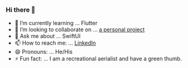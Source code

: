 ### Hi there 👋

- 🌱 I’m currently learning ... Flutter
- 👯 I’m looking to collaborate on ... [a personal project](https://github.com/Gonzales-Enterprises/ReviewTime-IOS-Client)
- 💬 Ask me about ... SwiftUI
- 📫 How to reach me: ... [LinkedIn](https://www.linkedin.com/in/chris-d-gonzales/)
- 😄 Pronouns: ... He/His
- ⚡ Fun fact: ... I am a recreational aerialist and have a green thumb.

